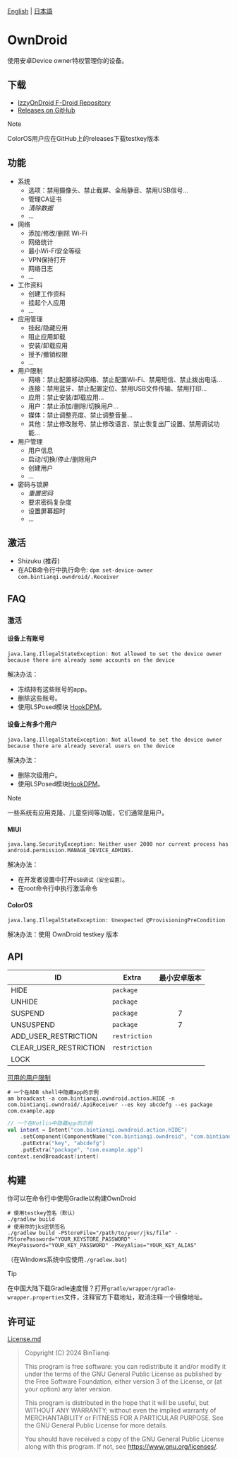 [English](Readme-en.md) | [日本語](Readme-ja.md)

# OwnDroid

使用安卓Device owner特权管理你的设备。

## 下载

- [IzzyOnDroid F-Droid Repository](https://apt.izzysoft.de/fdroid/index/apk/com.bintianqi.owndroid)
- [Releases on GitHub](https://github.com/BinTianqi/OwnDroid/releases)

> [!NOTE]
> ColorOS用户应在GitHub上的releases下载testkey版本

## 功能

- 系统
  - 选项：禁用摄像头、禁止截屏、全局静音、禁用USB信号...
  - 管理CA证书
  - _清除数据_
  - ...
- 网络
  - 添加/修改/删除 Wi-Fi
  - 网络统计
  - 最小Wi-Fi安全等级
  - VPN保持打开
  - 网络日志
  - ...
- 工作资料
  - 创建工作资料
  - 挂起个人应用
  - ...
- 应用管理
  - 挂起/隐藏应用
  - 阻止应用卸载
  - 安装/卸载应用
  - 授予/撤销权限
  - ...
- 用户限制
  - 网络：禁止配置移动网络、禁止配置Wi-Fi、禁用短信、禁止拨出电话...
  - 连接：禁用蓝牙、禁止配置定位、禁用USB文件传输、禁用打印...
  - 应用：禁止安装/卸载应用...
  - 用户：禁止添加/删除/切换用户...
  - 媒体：禁止调整亮度、禁止调整音量...
  - 其他：禁止修改账号、禁止修改语言、禁止恢复出厂设置、禁用调试功能...
- 用户管理
  - 用户信息
  - 启动/切换/停止/删除用户
  - 创建用户
  - ...
- 密码与锁屏
  - _重置密码_
  - 要求密码复杂度
  - 设置屏幕超时
  - ...

## 激活

- Shizuku (推荐)
- 在ADB命令行中执行命令: `dpm set-device-owner com.bintianqi.owndroid/.Receiver`

## FAQ

### 激活

#### 设备上有账号

```text
java.lang.IllegalStateException: Not allowed to set the device owner because there are already some accounts on the device
```

解决办法：
- 冻结持有这些账号的app。
- 删除这些账号。
- 使用LSPosed模块 [HookDPM](https://github.com/BinTianqi/HookDPM)。

#### 设备上有多个用户

```text
java.lang.IllegalStateException: Not allowed to set the device owner because there are already several users on the device
```

解决办法：
- 删除次级用户。
- 使用LSPosed模块[HookDPM](https://github.com/BinTianqi/HookDPM)。

> [!NOTE]
> 一些系统有应用克隆、儿童空间等功能，它们通常是用户。

#### MIUI

```text
java.lang.SecurityException: Neither user 2000 nor current process has android.permission.MANAGE_DEVICE_ADMINS.
```

解决办法：
- 在开发者设置中打开`USB调试（安全设置）`。
- 在root命令行中执行激活命令

#### ColorOS

```text
java.lang.IllegalStateException: Unexpected @ProvisioningPreCondition
```

解决办法：使用 OwnDroid testkey 版本

## API

| ID                     | Extra         | 最小安卓版本 |
|------------------------|---------------|:------:|
| HIDE                   | `package`     |        |
| UNHIDE                 | `package`     |        |
| SUSPEND                | `package`     |   7    |
| UNSUSPEND              | `package`     |   7    |
| ADD_USER_RESTRICTION   | `restriction` |        |
| CLEAR_USER_RESTRICTION | `restriction` |        |
| LOCK                   |               |        |

[可用的用户限制](https://developer.android.google.cn/reference/android/os/UserManager#constants_1)

```shell
# 一个在ADB shell中隐藏app的示例
am broadcast -a com.bintianqi.owndroid.action.HIDE -n com.bintianqi.owndroid/.ApiReceiver --es key abcdefg --es package com.example.app
```

```kotlin
// 一个在Kotlin中隐藏app的示例
val intent = Intent("com.bintianqi.owndroid.action.HIDE")
    .setComponent(ComponentName("com.bintianqi.owndroid", "com.bintianqi.owndroid.ApiReceiver"))
    .putExtra("key", "abcdefg")
    .putExtra("package", "com.example.app")
context.sendBroadcast(intent)
```

## 构建

你可以在命令行中使用Gradle以构建OwnDroid
```shell
# 使用testkey签名（默认）
./gradlew build
# 使用你的jks密钥签名
./gradlew build -PStoreFile="/path/to/your/jks/file" -PStorePassword="YOUR_KEYSTORE_PASSWORD" -PKeyPassword="YOUR_KEY_PASSWORD" -PKeyAlias="YOUR_KEY_ALIAS"
```
（在Windows系统中应使用`./gradlew.bat`)

> [!TIP]
> 在中国大陆下载Gradle速度慢？打开`gradle/wrapper/gradle-wrapper.properties`文件，注释官方下载地址，取消注释一个镜像地址。

## 许可证

[License.md](LICENSE.md)

> Copyright (C)  2024  BinTianqi
>
> This program is free software: you can redistribute it and/or modify it under the terms of the GNU General Public License as published by the Free Software Foundation, either version 3 of the License, or (at your option) any later version.
>
> This program is distributed in the hope that it will be useful, but WITHOUT ANY WARRANTY; without even the implied warranty of MERCHANTABILITY or FITNESS FOR A PARTICULAR PURPOSE.  See the GNU General Public License for more details.
>
> You should have received a copy of the GNU General Public License along with this program.  If not, see <https://www.gnu.org/licenses/>.
